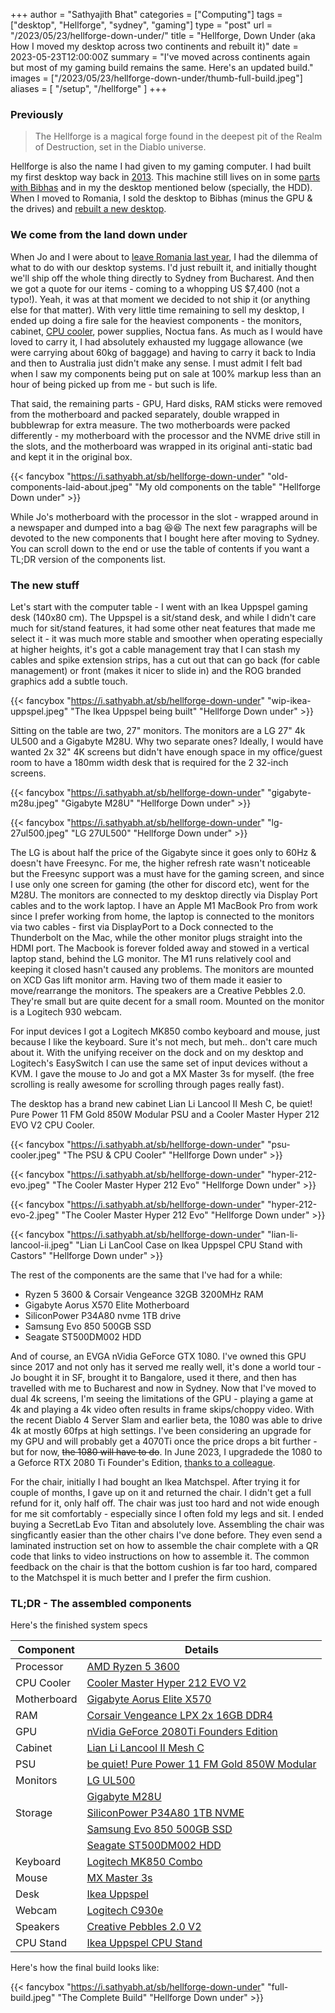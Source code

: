 +++
author = "Sathyajith Bhat"
categories = ["Computing"]
tags = ["desktop", "Hellforge", "sydney", "gaming"]
type = "post"
url = "/2023/05/23/hellforge-down-under/"
title = "Hellforge, Down Under (aka How I moved my desktop across two continents and rebuilt it)"
date = 2023-05-23T12:00:00Z
summary = "I've moved across continents again but most of my gaming build remains the same. Here's an updated build."
images = ["/2023/05/23/hellforge-down-under/thumb-full-build.jpeg"]
aliases = [ "/setup", "/hellforge" ]
+++


### Previously

> The Hellforge is a magical forge found in the deepest pit of the Realm of Destruction, set in the Diablo universe.

Hellforge is also the name I had given to my gaming computer. I had built my first desktop way back in [2013](/2013/08/01/hellforge-my-desktop-after-a-long-time/). This machine still lives on in some [parts with Bibhas](https://bibhasdn.com/my-desktop/) and in my the desktop mentioned below (specially, the HDD). When I moved to Romania, I sold the desktop to Bibhas (minus the GPU & the drives) and [rebuilt a new desktop](/2020/01/19/hellforge-remastered-home-desktop/).

### We come from the land down under

When Jo and I were about to [leave Romania last year](/2022/06/22/thank-you-adobe), I had the dilemma of what to do with our desktop systems. I'd just rebuilt it, and initially thought we'll ship off the whole thing directly to Sydney from Bucharest. And then we got a quote for our items - coming to a whopping US $7,400 (not a typo!). Yeah, it was at that moment we decided to not ship it (or anything else for that matter). With very little time remaining to sell my desktop, I ended up doing a fire sale for the heaviest components - the monitors, cabinet, [CPU cooler](/2021/03/20/replacing-ryzen-3600-cooler-id-cooling-se-224-xt/), power supplies, Noctua fans. As much as I would have loved to carry it, I had absolutely exhausted my luggage allowance (we were carrying about 60kg of baggage) and having to carry it back to India and then to Australia just didn't make any sense. I must admit I felt bad when I saw my components being put on sale at 100% markup less than an hour of being picked up from me - but such is life.

That said, the remaining parts - GPU, Hard disks, RAM sticks were removed from the motherboard and packed separately, double wrapped in bubblewrap for extra measure. The two motherboards were packed differently - my motherboard with the processor and the NVME drive still in the slots, and the motherboard was wrapped in its original anti-static bad and kept it in the original box. 

{{< fancybox "https://i.sathyabh.at/sb/hellforge-down-under" "old-components-laid-about.jpeg" "My old components on the table" "Hellforge Down under" >}}

While Jo's motherboard with the processor in the slot - wrapped around in a newspaper and dumped into a bag 😆😆 The next few paragraphs will be devoted to the new components that I bought here after moving to Sydney. You can scroll down to the end or use the table of contents if you want a TL;DR version of the components list.

### The new stuff

Let's start with the computer table - I went with an Ikea Uppspel gaming desk (140x80 cm). The Uppspel is a sit/stand desk, and while I didn't care much for sit/stand features, it had some other neat features that made me select it - it was much more stable and smoother when operating especially at higher heights, it's got a cable management tray that I can stash my cables and spike extension strips,  has a cut out that can go back (for cable management) or front (makes it nicer to slide in) and the ROG branded graphics add a subtle touch. 

{{< fancybox "https://i.sathyabh.at/sb/hellforge-down-under" "wip-ikea-uppspel.jpeg" "The Ikea Uppspel being built" "Hellforge Down under" >}}

Sitting on the table are two, 27" monitors. The monitors are a LG 27" 4k UL500 and a Gigabyte M28U. Why two separate ones? Ideally, I would have wanted 2x 32" 4K screens but didn't have enough space in my office/guest room to have a 180mm width desk that is required for the 2 32-inch screens. 

{{< fancybox "https://i.sathyabh.at/sb/hellforge-down-under" "gigabyte-m28u.jpeg" "Gigabyte M28U" "Hellforge Down under" >}}

{{< fancybox "https://i.sathyabh.at/sb/hellforge-down-under" "lg-27ul500.jpeg" "LG 27UL500" "Hellforge Down under" >}}


The LG is about half the price of the Gigabyte since it goes only to 60Hz & doesn't have Freesync. For me, the higher refresh rate wasn't noticeable but the Freesync support was a must have for the gaming screen, and since I use only one screen for gaming (the other for discord etc), went for the M28U. The monitors are connected to my desktop directly via Display Port cables and to the work laptop. I have an Apple M1 MacBook Pro from work since I prefer working from home, the laptop is connected to the monitors via two cables - first via DisplayPort to a Dock connected to the Thunderbolt on the Mac, while the other monitor plugs straight into the HDMI port.  The Macbook is forever folded away and stowed in a vertical laptop stand, behind the LG monitor. The M1 runs relatively cool and keeping it closed hasn't caused any problems. The monitors are mounted on XCD Gas lift monitor arm. Having two of them made it easier to move/rearrange the monitors. The speakers are a Creative Pebbles 2.0. They're small but are quite decent for a small room. Mounted on the monitor is a Logitech 930 webcam. 

For input devices I got a Logitech MK850 combo keyboard and mouse, just because I like the keyboard. Sure it's not mech, but meh.. don't care much about it. With the unifying receiver on the dock and on my desktop and Logitech's EasySwitch I can use the same set of input devices without a KVM. I gave the mouse to Jo and got a MX Master 3s for myself. (the free scrolling is really awesome for scrolling through pages really fast).

The desktop has a brand new cabinet Lian Li Lancool II Mesh C, be quiet! Pure Power 11 FM Gold 850W Modular PSU and a Cooler Master Hyper 212 EVO V2 CPU Cooler.

{{< fancybox "https://i.sathyabh.at/sb/hellforge-down-under" "psu-cooler.jpeg" "The PSU & CPU Cooler" "Hellforge Down under" >}}

{{< fancybox "https://i.sathyabh.at/sb/hellforge-down-under" "hyper-212-evo.jpeg" "The Cooler Master Hyper 212 Evo" "Hellforge Down under" >}}

{{< fancybox "https://i.sathyabh.at/sb/hellforge-down-under" "hyper-212-evo-2.jpeg" "The Cooler Master Hyper 212 Evo" "Hellforge Down under" >}}

{{< fancybox "https://i.sathyabh.at/sb/hellforge-down-under" "lian-li-lancool-ii.jpeg" "Lian Li LanCool Case on Ikea Uppspel CPU Stand with Castors" "Hellforge Down under" >}}

The rest of the components are the same that I've had for a while:

* Ryzen 5 3600 & Corsair Vengeance 32GB 3200MHz RAM
* Gigabyte Aorus X570 Elite Motherboard
* SiliconPower P34A80 nvme 1TB drive
* Samsung Evo 850 500GB SSD
* Seagate ST500DM002 HDD

And of course, an EVGA nVidia GeForce GTX 1080. I've owned this GPU since 2017 and not only has it served me really well, it's done a world tour - Jo bought it in SF, brought it to Bangalore, used it there, and then has travelled with me to Bucharest and now in Sydney. Now that I've moved to dual 4k screens, I'm seeing the limitations of the GPU - playing a game at 4k and playing a 4k video often results in frame skips/choppy video. With the recent Diablo 4 Server Slam and earlier beta, the 1080 was able to drive 4k at mostly 60fps at high settings. I've been considering an upgrade for my GPU and will probably get a 4070Ti once the price drops a bit further - but for now, ~~the 1080 will have to do~~. In June 2023, I upgradede the 1080 to a Geforce RTX 2080 Ti Founder's Edition, [thanks to a colleague](/2023/07/09/weekly-notes-27-2023/).

For the chair, initially I had bought an Ikea Matchspel. After trying it for couple of months, I gave up on it and returned the chair. I didn't get a full refund for it, only half off. The chair was just too hard and not wide enough for me sit comfortably - especially since I often fold my legs and sit. I ended buying a SecretLab Evo Titan and absolutely love. Assembling the chair was singficantly easier than the other chairs I've done before. They even send a laminated instruction set on how to assemble the chair complete with a QR code that links to video instructions on how to assemble it. The common feedback on the chair is that the bottom cushion is far too hard, compared to the Matchspel it is much better and I prefer the firm cushion.

### TL;DR - The assembled components

Here's the finished system specs

| Component   | Details
| ----------- | --------------------------------------------------- |
| Processor   | [AMD Ryzen 5 3600][proc]                            |
| CPU Cooler  | [Cooler Master Hyper 212 EVO V2][cooler]            |
| Motherboard | [Gigabyte Aorus Elite X570][mb]                     |
| RAM         | [Corsair Vengeance LPX 2x 16GB DDR4][ram]           |
| GPU         | [nVidia GeForce 2080Ti Founders Edition][gpu]      |
| Cabinet     | [Lian Li Lancool II Mesh C][cab]                    |
| PSU         | [be quiet! Pure Power 11 FM Gold 850W Modular][psu] |
| Monitors    | [LG UL500][mon1]                                    |
|             | [Gigabyte M28U][mon2]                               |
| Storage     | [SiliconPower P34A80 1TB NVME][nvme]                |
|             | [Samsung Evo 850 500GB SSD][ssd]                    |
|             | [Seagate ST500DM002 HDD][hdd]                       |
| Keyboard    | [Logitech MK850 Combo][keyb]                        |
| Mouse       | [MX Master 3s][mouse]                               |
| Desk        | [Ikea Uppspel][desk]                                |
| Webcam      | [Logitech C930e][cam]                               |
| Speakers    | [Creative Pebbles 2.0 V2][speak]                    |
| CPU Stand   | [Ikea Uppspel CPU Stand][cpustand]                  |

[proc]: https://www.amd.com/en/product/8456
[cooler]: https://www.coolermaster.com/catalog/coolers/cpu-air-coolers/hyper-212-evo-v2/
[mb]: https://www.gigabyte.com/Motherboard/X570-AORUS-ELITE-rev-10
[ram]: https://www.corsair.com/us/en/p/memory/cmk16gx4m2b3200c16/vengeancea-lpx-16gb-2-x-8gb-ddr4-dram-3200mhz-c16-memory-kit-black-cmk16gx4m2b3200c16
[gpu]: https://www.nvidia.com/en-au/geforce/graphics-cards/compare/?section=compare-20
[cab]: https://lian-li.com/product/lancool-ii-mesh-rgb/
[psu]: https://www.bequiet.com/en/powersupply/3610
[mon1]: https://www.lg.com/au/it-monitors/lg-27UL500-W
[mon2]: https://www.gigabyte.com/Monitor/M28U#kf
[ssd]: https://www.samsung.com/au/memory-storage/sata-ssd/850-evo-sata-3-2-5-inch-ssd-500gb-mz-75e500bw/
[nvme]: https://www.silicon-power.com/web/product-p34a80
[hdd]: https://www.amazon.com.au/Seagate-Barracuda-ST500DM002-Internal-Drive/dp/B005EE5P84
[keyb]: https://www.logitech.com/en-au/products/combos/mk850-wireless-keyboard-mouse.html
[mouse]: https://www.logitech.com/en-au/products/mice/mx-master-3s.html
[desk]: https://www.ikea.com/au/en/p/uppspel-gaming-desk-black-s99430195/
[cam]: https://www.logitech.com/en-au/products/webcams/c930e-business-webcam.html
[speak]: https://au.creative.com/p/speakers/creative-pebble-v2
[cpustand]: https://www.ikea.com/au/en/p/uppspel-cpu-stand-with-castors-dark-grey-10504062/

Here's how the final build looks like:

{{< fancybox "https://i.sathyabh.at/sb/hellforge-down-under" "full-build.jpeg" "The Complete Build" "Hellforge Down under" >}}
